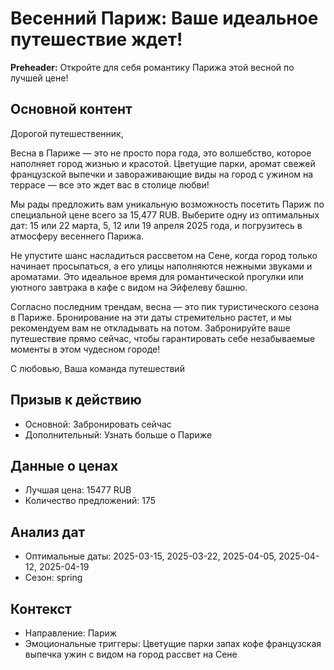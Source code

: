 # Весенний Париж: Ваше идеальное путешествие ждет!

**Preheader:** Откройте для себя романтику Парижа этой весной по лучшей цене!

## Основной контент

Дорогой путешественник,

Весна в Париже — это не просто пора года, это волшебство, которое наполняет город жизнью и красотой. Цветущие парки, аромат свежей французской выпечки и завораживающие виды на город с ужином на террасе — все это ждет вас в столице любви!

Мы рады предложить вам уникальную возможность посетить Париж по специальной цене всего за 15,477 RUB. Выберите одну из оптимальных дат: 15 или 22 марта, 5, 12 или 19 апреля 2025 года, и погрузитесь в атмосферу весеннего Парижа.

Не упустите шанс насладиться рассветом на Сене, когда город только начинает просыпаться, а его улицы наполняются нежными звуками и ароматами. Это идеальное время для романтической прогулки или уютного завтрака в кафе с видом на Эйфелеву башню.

Согласно последним трендам, весна — это пик туристического сезона в Париже. Бронирование на эти даты стремительно растет, и мы рекомендуем вам не откладывать на потом. Забронируйте ваше путешествие прямо сейчас, чтобы гарантировать себе незабываемые моменты в этом чудесном городе!

С любовью,
Ваша команда путешествий

## Призыв к действию

- Основной: Забронировать сейчас
- Дополнительный: Узнать больше о Париже

## Данные о ценах

- Лучшая цена: 15477 RUB
- Количество предложений: 175

## Анализ дат

- Оптимальные даты: 2025-03-15, 2025-03-22, 2025-04-05, 2025-04-12, 2025-04-19
- Сезон: spring

## Контекст

- Направление: Париж
- Эмоциональные триггеры: Цветущие парки запах кофе французская выпечка ужин с видом на город рассвет на Сене
